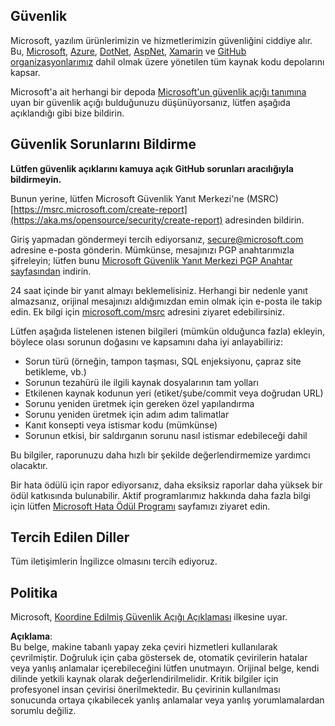 ## Güvenlik

Microsoft, yazılım ürünlerimizin ve hizmetlerimizin güvenliğini ciddiye alır. Bu, [Microsoft](https://github.com/Microsoft), [Azure](https://github.com/Azure), [DotNet](https://github.com/dotnet), [AspNet](https://github.com/aspnet), [Xamarin](https://github.com/xamarin) ve [GitHub organizasyonlarımız](https://opensource.microsoft.com/) dahil olmak üzere yönetilen tüm kaynak kodu depolarını kapsar.

Microsoft'a ait herhangi bir depoda [Microsoft'un güvenlik açığı tanımına](https://aka.ms/opensource/security/definition) uyan bir güvenlik açığı bulduğunuzu düşünüyorsanız, lütfen aşağıda açıklandığı gibi bize bildirin.

## Güvenlik Sorunlarını Bildirme

**Lütfen güvenlik açıklarını kamuya açık GitHub sorunları aracılığıyla bildirmeyin.**

Bunun yerine, lütfen Microsoft Güvenlik Yanıt Merkezi'ne (MSRC) [https://msrc.microsoft.com/create-report](https://aka.ms/opensource/security/create-report) adresinden bildirin.

Giriş yapmadan göndermeyi tercih ediyorsanız, [secure@microsoft.com](mailto:secure@microsoft.com) adresine e-posta gönderin. Mümkünse, mesajınızı PGP anahtarımızla şifreleyin; lütfen bunu [Microsoft Güvenlik Yanıt Merkezi PGP Anahtar sayfasından](https://aka.ms/opensource/security/pgpkey) indirin.

24 saat içinde bir yanıt almayı beklemelisiniz. Herhangi bir nedenle yanıt almazsanız, orijinal mesajınızı aldığımızdan emin olmak için e-posta ile takip edin. Ek bilgi için [microsoft.com/msrc](https://aka.ms/opensource/security/msrc) adresini ziyaret edebilirsiniz.

Lütfen aşağıda listelenen istenen bilgileri (mümkün olduğunca fazla) ekleyin, böylece olası sorunun doğasını ve kapsamını daha iyi anlayabiliriz:

  * Sorun türü (örneğin, tampon taşması, SQL enjeksiyonu, çapraz site betikleme, vb.)
  * Sorunun tezahürü ile ilgili kaynak dosyalarının tam yolları
  * Etkilenen kaynak kodunun yeri (etiket/şube/commit veya doğrudan URL)
  * Sorunu yeniden üretmek için gereken özel yapılandırma
  * Sorunu yeniden üretmek için adım adım talimatlar
  * Kanıt konsepti veya istismar kodu (mümkünse)
  * Sorunun etkisi, bir saldırganın sorunu nasıl istismar edebileceği dahil

Bu bilgiler, raporunuzu daha hızlı bir şekilde değerlendirmemize yardımcı olacaktır.

Bir hata ödülü için rapor ediyorsanız, daha eksiksiz raporlar daha yüksek bir ödül katkısında bulunabilir. Aktif programlarımız hakkında daha fazla bilgi için lütfen [Microsoft Hata Ödül Programı](https://aka.ms/opensource/security/bounty) sayfamızı ziyaret edin.

## Tercih Edilen Diller

Tüm iletişimlerin İngilizce olmasını tercih ediyoruz.

## Politika

Microsoft, [Koordine Edilmiş Güvenlik Açığı Açıklaması](https://aka.ms/opensource/security/cvd) ilkesine uyar.

**Açıklama**:  
Bu belge, makine tabanlı yapay zeka çeviri hizmetleri kullanılarak çevrilmiştir. Doğruluk için çaba göstersek de, otomatik çevirilerin hatalar veya yanlış anlamalar içerebileceğini lütfen unutmayın. Orijinal belge, kendi dilinde yetkili kaynak olarak değerlendirilmelidir. Kritik bilgiler için profesyonel insan çevirisi önerilmektedir. Bu çevirinin kullanılması sonucunda ortaya çıkabilecek yanlış anlamalar veya yanlış yorumlamalardan sorumlu değiliz.